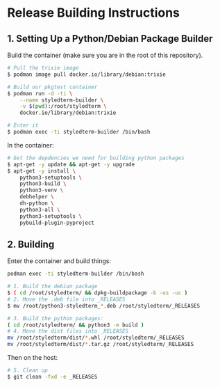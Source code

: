 # Release Building Instructions

## 1. Setting Up a Python/Debian Package Builder

Build the container (make sure you are in the root of this repository).

```sh
# Pull the trixie image
$ podman image pull docker.io/library/debian:trixie

# Build our pkgtest container
$ podman run -d -ti \
    --name styledterm-builder \
    -v $(pwd):/root/styledterm \
    docker.io/library/debian:trixie

# Enter it
$ podman exec -ti styledterm-builder /bin/bash
```

In the container:

```sh
# Get the depdencies we need for building python packages
$ apt-get -y update && apt-get -y upgrade
$ apt-get -y install \
    python3-setuptools \
    python3-build \
    python3-venv \
    debhelper \
    dh-python \
    python3-all \
    python3-setuptools \
    pybuild-plugin-pyproject
```

## 2. Building

Enter the container and build things:

```sh
podman exec -ti styledterm-builder /bin/bash

# 1. Build the debian package
$ ( cd /root/styledterm/ && dpkg-buildpackage -b -us -uc )
# 2. Move the .deb file into _RELEASES
$ mv /root/python3-styledterm_*.deb /root/styledterm/_RELEASES

# 3. Build the python packages:
( cd /root/styledterm/ && python3 -m build )
# 4. Move the dist files into _RELEASES
mv /root/styledterm/dist/*.whl /root/styledterm/_RELEASES
mv /root/styledterm/dist/*.tar.gz /root/styledterm/_RELEASES
```

Then on the host:

```sh
# 5. Clean up
$ git clean -fxd -e _RELEASES
```

